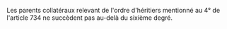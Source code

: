   
Les parents collatéraux relevant de l'ordre d'héritiers mentionné au 4° de l'article 734 ne succèdent pas au-delà du sixième degré.  

  
